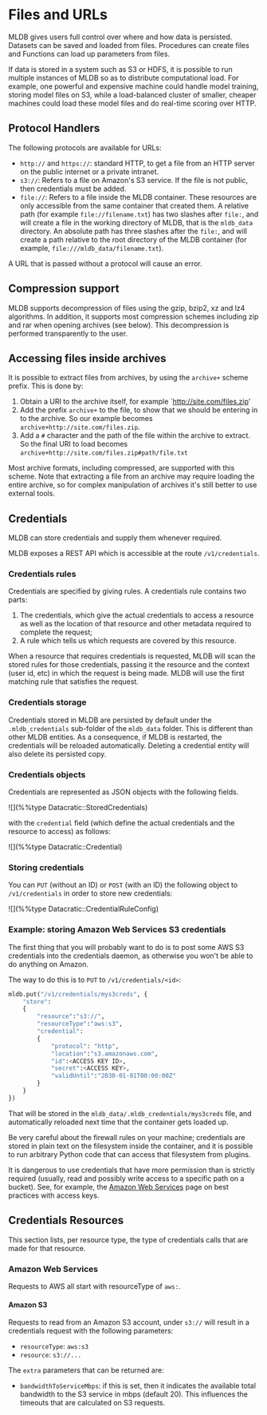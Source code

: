 # Files and URLs

MLDB gives users full control over where and how data is persisted. Datasets can be saved and loaded from files. Procedures can create files and Functions can load up parameters from files.

If data is stored in a system such as S3 or HDFS, it is possible to run multiple instances of MLDB so as to distribute computational load. For example, one powerful and expensive machine could handle model training, storing model files on S3, while a load-balanced cluster of smaller, cheaper machines could load these model files and do real-time scoring over HTTP.

## Protocol Handlers

The following protocols are available for URLs:

- `http://` and `https://`: standard HTTP, to get a file from an HTTP server on the public
  internet or a private intranet.
- `s3://`: Refers to a file on Amazon's S3 service.  If the file is not public, then
  credentials must be added.
- `file://`: Refers to a file inside the MLDB container.  These resources are only
  accessible from the same container that created them.  A relative path (for example
  `file://filename.txt`) has two slashes after `file:`, and will create a file in the
   working directory of MLDB, that is the `mldb_data` directory.  An absolute path has
   three slashes after the `file:`, and will create a path relative to the root
   directory of the MLDB container (for example, `file:///mldb_data/filename.txt`).

A URL that is passed without a protocol will cause an error.

## Compression support

MLDB supports decompression of files using the gzip, bzip2, xz and lz4 algorithms.
In addition, it supports most compression schemes including zip and rar when
opening archives (see below).  This decompression is performed transparently
to the user.

## Accessing files inside archives

It is possible to extract files from archives, by using the `archive+` scheme
prefix.  This is done by:

1.  Obtain a URI to the archive itself, for example `http://site.com/files.zip'
2.  Add the prefix `archive+` to the file, to show that we should be entering
    in to the archive.  So our example becomes `archive+http://site.com/files.zip`.
3.  Add a `#` character and the path of the file within the archive to extract.
    So the final URI to load becomes `archive+http://site.com/files.zip#path/file.txt`

Most archive formats, including compressed, are supported with this scheme.
Note that extracting a file from an archive may require loading the entire
archive, so for complex manipulation of archives it's still better to use
external tools.

## Credentials

MLDB can store credentials and supply them whenever required.

MLDB exposes a REST API which is accessible at the route `/v1/credentials`.

### Credentials rules

Credentials are specified by giving rules.  A credentials rule contains two parts:

1.  The credentials, which give the actual credentials to access a resource as well
    as the location of that resource and other metadata required to complete the request;
2.  A rule which tells us which requests are covered by this resource.

When a resource that requires credentials is requested, MLDB will scan the stored
rules for those credentials, passing it the resource and the context (user id, etc)
in which the request is being made.  MLDB will use the first matching rule that satisfies
the request.

### Credentials storage

Credentials stored in MLDB are persisted by default under the `.mldb_credentials` sub-folder
of the `mldb_data` folder.  This is different
than other MLDB entities.  As a consequence, if MLDB is restarted, the credentials
will be reloaded automatically.  Deleting a credential entity will also delete
its persisted copy.

### Credentials objects

Credentials are represented as JSON objects with the following fields.

![](%%type Datacratic::StoredCredentials)

with the `credential` field (which define the actual credentials and the resource to
access) as follows:

![](%%type Datacratic::Credential)

### Storing credentials

You can `PUT` (without an ID) or `POST` (with an ID) the following object to
`/v1/credentials` in order to store new credentials:

![](%%type Datacratic::CredentialRuleConfig)


### Example: storing Amazon Web Services S3 credentials

The first thing that you will probably want to do is to post some AWS S3
credentials into the credentials daemon, as otherwise you won't be able to
do anything on Amazon.

The way to do this is to `PUT` to `/v1/credentials/<id>`:

```python
mldb.put("/v1/credentials/mys3creds", {
    "store":
    {
        "resource":"s3://",
        "resourceType":"aws:s3",
        "credential":
        {
            "protocol": "http",
            "location":"s3.amazonaws.com",
            "id":<ACCESS KEY ID>,
            "secret":<ACCESS KEY>,
            "validUntil":"2030-01-01T00:00:00Z"
        }
    }
})
```

That will be stored in the `mldb_data/.mldb_credentials/mys3creds` file, and
automatically reloaded next time that the container gets loaded up.

Be very careful about the firewall rules on your machine; credentials
are stored in plain text on the filesystem inside the container, and
it is possible to run arbitrary Python code that can access that filesystem
from plugins.

It is dangerous to use credentials that
have more permission than is strictly required (usually, read and possibly write
access to a specific path on a bucket).  See, for example, the [Amazon Web Services](http://docs.aws.amazon.com/general/latest/gr/aws-access-keys-best-practices.html)
page on best practices with access keys.

## Credentials Resources

This section lists, per resource type, the type of credentials calls that are made
for that resource.

### Amazon Web Services

Requests to AWS all start with resourceType of `aws:`.

#### Amazon S3

Requests to read from an Amazon S3 account, under `s3://` will result in a
credentials request with the following parameters:

- `resourceType`: `aws:s3`
- `resource`: `s3://...`

The `extra` parameters that can be returned are:

- `bandwidthToServiceMbps`: if this is set, then it indicates the available total
  bandwidth to the S3 service in mbps (default 20).  This influences the timeouts
  that are calculated on S3 requests.
